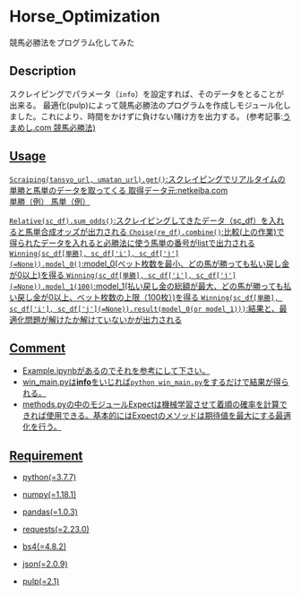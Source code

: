 # Horse_Optimization

競馬必勝法をプログラム化してみた

## Description

スクレイピングでパラメータ（```info```）を設定すれば、そのデータをとることが出来る。
最適化(pulp)によって競馬必勝法のプログラムを作成しモジュール化しました。これにより、時間をかけずに負けない賭け方を出力する。
(参考記事:<a href="https://www.umameshi.com/info/0011.html">うまめし.com 競馬必勝法)  

## Usage

```Scraiping(tansyo_url, umatan_url).get()```:スクレイピングでリアルタイムの単勝と馬単のデータを取ってくる
取得データ元:<a href="https://www.netkeiba.com/">netkeiba.com  
<a href="https://nar.netkeiba.com/odds/index.html?type=b1&race_id=202036062202&rf=shutuba_submenu">単勝（例）
<a href="https://nar.netkeiba.com/odds/index.html?type=b6&race_id=202036062202&housiki=c0&rf=shutuba_submenu">馬単（例）

```Relative(sc_df).sum_odds()```:スクレイピングしてきたデータ（sc_df）を入れると馬単合成オッズが出力される
```Choise(re_df).combine()```:比較(上の作業)で得られたデータを入れると必勝法に使う馬単の番号がlistで出力される
```Winning(sc_df[単勝], sc_df['i'], sc_df['j'](=None)).model_0()```:model_0(ベット枚数を最小、どの馬が勝っても払い戻し金が0以上)を得る
```Winning(sc_df[単勝], sc_df['i'], sc_df['j'](=None)).model_1(100)```:model_1(払い戻し金の総額が最大、どの馬が勝っても払い戻し金が0以上、ベット枚数の上限（100枚）)を得る
```Winning(sc_df[単勝], sc_df['i'], sc_df['j'](=None)).result(model_0(or model_1)))```:結果と、最適化問題が解けたか解けていないかが出力される

## Comment

- Example.ipynbがあるのでそれを参考にして下さい。
- win_main.pyは**info**をいじれば```python win_main.py```をするだけで結果が得られる。
- methods.pyの中のモジュールExpectは機械学習させて着順の確率を計算できれば使用できる。基本的にはExpectのメソッドは期待値を最大にする最適化を行う。

## Requirement

- python(=3.7.7)
  
- numpy(=1.18.1)
- pandas(=1.0.3)
- requests(=2.23.0)
- bs4(=4.8.2)
- json(=2.0.9)
- pulp(=2.1)

